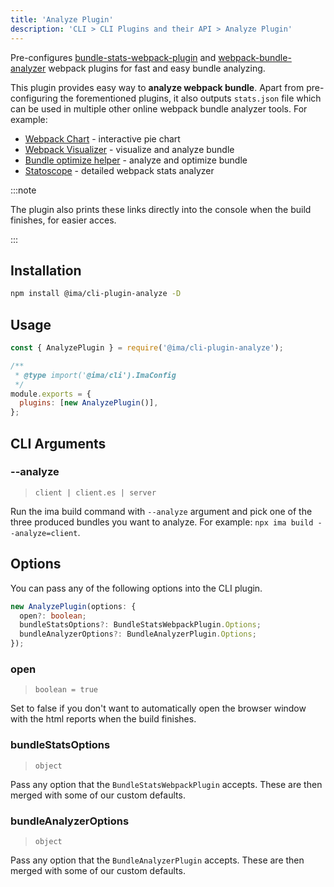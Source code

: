 ```yaml
---
title: 'Analyze Plugin'
description: 'CLI > CLI Plugins and their API > Analyze Plugin'
---
```


Pre-configures [bundle-stats-webpack-plugin](https://npmjs.com/package/bundle-stats-webpack-plugin) and [webpack-bundle-analyzer](https://npmjs.com/package/webpack-bundle-analyzer) webpack plugins for fast and easy bundle analyzing.

This plugin provides easy way to **analyze webpack bundle**. Apart from pre-configuring the forementioned plugins, it also outputs `stats.json` file which can be used in multiple other online webpack bundle analyzer tools. For example:

 - [Webpack Chart](https://alexkuz.github.io/webpack-chart/) - interactive pie chart
 - [Webpack Visualizer](https://chrisbateman.github.io/webpack-visualizer/) - visualize and analyze bundle
 - [Bundle optimize helper](https://webpack.jakoblind.no/optimize/) - analyze and optimize bundle
 - [Statoscope](https://statoscope.tech/) - detailed webpack stats analyzer

:::note

The plugin also prints these links directly into the console when the build finishes, for easier acces.

:::

## Installation

```bash npm2yarn
npm install @ima/cli-plugin-analyze -D
```

## Usage

```js title=./ima.config.js
const { AnalyzePlugin } = require('@ima/cli-plugin-analyze');

/**
 * @type import('@ima/cli').ImaConfig
 */
module.exports = {
  plugins: [new AnalyzePlugin()],
};
```

## CLI Arguments

### --analyze

> `client | client.es | server`

Run the ima build command with `--analyze` argument and pick one of the three produced bundles you want to analyze. For example: `npx ima build --analyze=client`.

## Options

You can pass any of the following options into the CLI plugin.

```ts
new AnalyzePlugin(options: {
  open?: boolean;
  bundleStatsOptions?: BundleStatsWebpackPlugin.Options;
  bundleAnalyzerOptions?: BundleAnalyzerPlugin.Options;
});
```

### open

> `boolean = true`

Set to false if you don't want to automatically open the browser window with the html reports when the build finishes.

### bundleStatsOptions

> `object`

Pass any option that the `BundleStatsWebpackPlugin` accepts. These are then merged with some of our custom defaults.

### bundleAnalyzerOptions

> `object`

Pass any option that the `BundleAnalyzerPlugin` accepts. These are then merged with some of our custom defaults.
